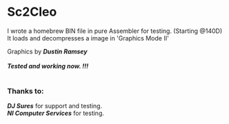 # Sc2Cleo

I wrote a homebrew BIN file in pure Assembler for testing. (Starting @140D)  
It loads and decompresses a image in 'Graphics Mode II'<br>

Graphics by  ***Dustin Ramsey***<br><br>
***Tested and working now. !!!***<br><br>

### Thanks to:
***DJ Sures*** for support and testing.<br>
***NI Computer Services*** for testing.
